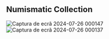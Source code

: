 ## Numismatic Collection

![Captura de ecrã 2024-07-26 000147](https://github.com/user-attachments/assets/ca65f22b-7f60-4594-901f-a7451b616462)
![Captura de ecrã 2024-07-26 000137](https://github.com/user-attachments/assets/b48c76bf-87bc-474a-8639-75abb2d0f622)
